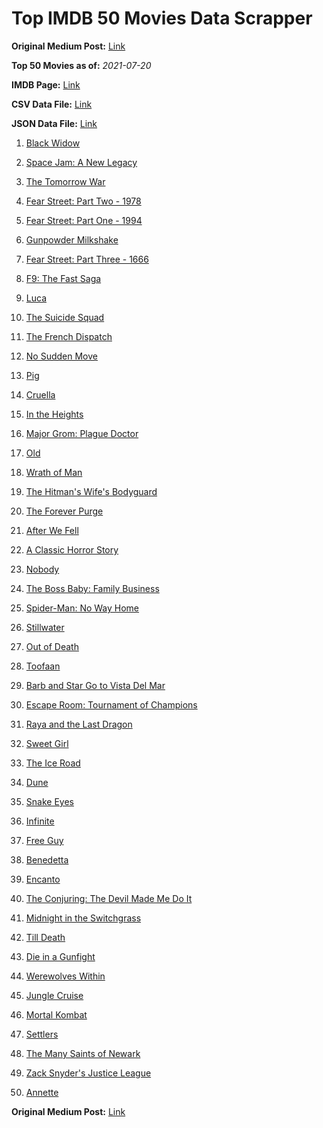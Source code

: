 # Top IMDB 50 Movies Data Scrapper

**Original Medium Post:** [Link](https://medium.com/@nishantsahoo/which-movie-should-i-watch-5c83a3c0f5b1) 

**Top 50 Movies as of:** _2021-07-20_

**IMDB Page:** [Link](http://www.imdb.com/search/title?release_date=2021,2021&title_type=feature)

**CSV Data File:** [Link](/Data/data.csv)

**JSON Data File:** [Link](/Data/data.json)

1. [Black Widow](https://www.imdb.com/title/tt3480822/?ref_=adv_li_tt)

2. [Space Jam: A New Legacy](https://www.imdb.com/title/tt3554046/?ref_=adv_li_tt)

3. [The Tomorrow War](https://www.imdb.com/title/tt9777666/?ref_=adv_li_tt)

4. [Fear Street: Part Two - 1978](https://www.imdb.com/title/tt9701940/?ref_=adv_li_tt)

5. [Fear Street: Part One - 1994](https://www.imdb.com/title/tt6566576/?ref_=adv_li_tt)

6. [Gunpowder Milkshake](https://www.imdb.com/title/tt8368408/?ref_=adv_li_tt)

7. [Fear Street: Part Three - 1666](https://www.imdb.com/title/tt9701942/?ref_=adv_li_tt)

8. [F9: The Fast Saga](https://www.imdb.com/title/tt5433138/?ref_=adv_li_tt)

9. [Luca](https://www.imdb.com/title/tt12801262/?ref_=adv_li_tt)

10. [The Suicide Squad](https://www.imdb.com/title/tt6334354/?ref_=adv_li_tt)

11. [The French Dispatch](https://www.imdb.com/title/tt8847712/?ref_=adv_li_tt)

12. [No Sudden Move](https://www.imdb.com/title/tt11525644/?ref_=adv_li_tt)

13. [Pig](https://www.imdb.com/title/tt11003218/?ref_=adv_li_tt)

14. [Cruella](https://www.imdb.com/title/tt3228774/?ref_=adv_li_tt)

15. [In the Heights](https://www.imdb.com/title/tt1321510/?ref_=adv_li_tt)

16. [Major Grom: Plague Doctor](https://www.imdb.com/title/tt7601480/?ref_=adv_li_tt)

17. [Old](https://www.imdb.com/title/tt10954652/?ref_=adv_li_tt)

18. [Wrath of Man](https://www.imdb.com/title/tt11083552/?ref_=adv_li_tt)

19. [The Hitman's Wife's Bodyguard](https://www.imdb.com/title/tt8385148/?ref_=adv_li_tt)

20. [The Forever Purge](https://www.imdb.com/title/tt10327252/?ref_=adv_li_tt)

21. [After We Fell](https://www.imdb.com/title/tt13069986/?ref_=adv_li_tt)

22. [A Classic Horror Story](https://www.imdb.com/title/tt12877640/?ref_=adv_li_tt)

23. [Nobody](https://www.imdb.com/title/tt7888964/?ref_=adv_li_tt)

24. [The Boss Baby: Family Business](https://www.imdb.com/title/tt6932874/?ref_=adv_li_tt)

25. [Spider-Man: No Way Home](https://www.imdb.com/title/tt10872600/?ref_=adv_li_tt)

26. [Stillwater](https://www.imdb.com/title/tt10696896/?ref_=adv_li_tt)

27. [Out of Death](https://www.imdb.com/title/tt12528166/?ref_=adv_li_tt)

28. [Toofaan](https://www.imdb.com/title/tt11045422/?ref_=adv_li_tt)

29. [Barb and Star Go to Vista Del Mar](https://www.imdb.com/title/tt3797512/?ref_=adv_li_tt)

30. [Escape Room: Tournament of Champions](https://www.imdb.com/title/tt9844522/?ref_=adv_li_tt)

31. [Raya and the Last Dragon](https://www.imdb.com/title/tt5109280/?ref_=adv_li_tt)

32. [Sweet Girl](https://www.imdb.com/title/tt10731768/?ref_=adv_li_tt)

33. [The Ice Road](https://www.imdb.com/title/tt3758814/?ref_=adv_li_tt)

34. [Dune](https://www.imdb.com/title/tt1160419/?ref_=adv_li_tt)

35. [Snake Eyes](https://www.imdb.com/title/tt8404256/?ref_=adv_li_tt)

36. [Infinite](https://www.imdb.com/title/tt6654210/?ref_=adv_li_tt)

37. [Free Guy](https://www.imdb.com/title/tt6264654/?ref_=adv_li_tt)

38. [Benedetta](https://www.imdb.com/title/tt6823148/?ref_=adv_li_tt)

39. [Encanto](https://www.imdb.com/title/tt2953050/?ref_=adv_li_tt)

40. [The Conjuring: The Devil Made Me Do It](https://www.imdb.com/title/tt7069210/?ref_=adv_li_tt)

41. [Midnight in the Switchgrass](https://www.imdb.com/title/tt11656220/?ref_=adv_li_tt)

42. [Till Death](https://www.imdb.com/title/tt11804152/?ref_=adv_li_tt)

43. [Die in a Gunfight](https://www.imdb.com/title/tt1697800/?ref_=adv_li_tt)

44. [Werewolves Within](https://www.imdb.com/title/tt9288692/?ref_=adv_li_tt)

45. [Jungle Cruise](https://www.imdb.com/title/tt0870154/?ref_=adv_li_tt)

46. [Mortal Kombat](https://www.imdb.com/title/tt0293429/?ref_=adv_li_tt)

47. [Settlers](https://www.imdb.com/title/tt9373688/?ref_=adv_li_tt)

48. [The Many Saints of Newark](https://www.imdb.com/title/tt8110232/?ref_=adv_li_tt)

49. [Zack Snyder's Justice League](https://www.imdb.com/title/tt12361974/?ref_=adv_li_tt)

50. [Annette](https://www.imdb.com/title/tt6217926/?ref_=adv_li_tt)

**Original Medium Post:** [Link](https://medium.com/@nishantsahoo/which-movie-should-i-watch-5c83a3c0f5b1) 
